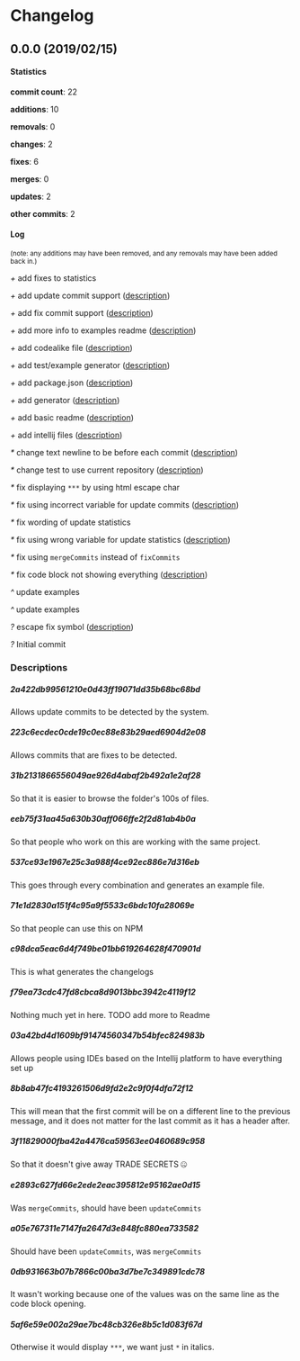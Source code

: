 # Changelog
## 0.0.0 (2019/02/15)
#### Statistics
**commit count**: 22

**additions**: 10

**removals**: 0

**changes**: 2

**fixes**: 6

**merges**: 0

**updates**: 2

**other commits**: 2

#### Log
<small>(note: any additions may have been removed, and any removals may have been added back in.)</small>

*+* add fixes to statistics

*+* add update commit support ([description](#2a422db99561210e0d43ff19071dd35b68bc68bd-13))

*+* add fix commit support ([description](#223c6ecdec0cde19c0ec88e83b29aed6904d2e08-13))

*+* add more info to examples readme ([description](#31b2131866556049ae926d4abaf2b492a1e2af28-13))

*+* add codealike file ([description](#eeb75f31aa45a630b30aff066ffe2f2d81ab4b0a-13))

*+* add test/example generator ([description](#537ce93e1967e25c3a988f4ce92ec886e7d316eb-13))

*+* add package.json ([description](#71e1d2830a151f4c95a9f5533c6bdc10fa28069e-13))

*+* add generator ([description](#c98dca5eac6d4f749be01bb619264628f470901d-13))

*+* add basic readme ([description](#f79ea73cdc47fd8cbca8d9013bbc3942c4119f12-13))

*+* add intellij files ([description](#03a42bd4d1609bf91474560347b54bfec824983b-13))

*&ast;* change text newline to be before each commit ([description](#8b8ab47fc4193261506d9fd2e2c9f0f4dfa72f12-13))

*&ast;* change test to use current repository ([description](#3f11829000fba42a4476ca59563ee0460689c958-13))

*&ast;* fix displaying `***` by using html escape char

*&ast;* fix using incorrect variable for update commits ([description](#e2893c627fd66e2ede2eac395812e95162ae0d15-13))

*&ast;* fix wording of update statistics

*&ast;* fix using wrong variable for update statistics ([description](#a05e767311e7147fa2647d3e848fc880ea733582-13))

*&ast;* fix using `mergeCommits` instead of `fixCommits`

*&ast;* fix code block not showing everything ([description](#0db931663b07b7866c00ba3d7be7c349891cdc78-13))

*^* update examples

*^* update examples

*?* escape fix symbol ([description](#5af6e59e002a29ae7bc48cb326e8b5c1d083f67d-13))

*?* Initial commit
### Descriptions
##### 2a422db99561210e0d43ff19071dd35b68bc68bd
Allows update commits to be detected by the system.
##### 223c6ecdec0cde19c0ec88e83b29aed6904d2e08
Allows commits that are fixes to be detected.
##### 31b2131866556049ae926d4abaf2b492a1e2af28
So that it is easier to browse the folder's 100s of files.
##### eeb75f31aa45a630b30aff066ffe2f2d81ab4b0a
So that people who work on this are working with the same project.
##### 537ce93e1967e25c3a988f4ce92ec886e7d316eb
This goes through every combination and generates an example file.
##### 71e1d2830a151f4c95a9f5533c6bdc10fa28069e
So that people can use this on NPM
##### c98dca5eac6d4f749be01bb619264628f470901d
This is what generates the changelogs
##### f79ea73cdc47fd8cbca8d9013bbc3942c4119f12
Nothing much yet in here. TODO add more to Readme
##### 03a42bd4d1609bf91474560347b54bfec824983b
Allows people using IDEs based on the Intellij platform to have everything set up
##### 8b8ab47fc4193261506d9fd2e2c9f0f4dfa72f12
This will mean that the first commit will be on a different line to the previous message, and it does not matter for the last commit as it has a header after.
##### 3f11829000fba42a4476ca59563ee0460689c958
So that it doesn't give away TRADE SECRETS 🤐
##### e2893c627fd66e2ede2eac395812e95162ae0d15
Was `mergeCommits`, should have been `updateCommits`
##### a05e767311e7147fa2647d3e848fc880ea733582
Should have been `updateCommits`, was `mergeCommits`
##### 0db931663b07b7866c00ba3d7be7c349891cdc78
It wasn't working because one of the values was on the same line as the code block opening.
##### 5af6e59e002a29ae7bc48cb326e8b5c1d083f67d
Otherwise it would display `***`, we want just `*` in italics.
